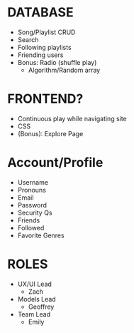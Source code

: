 # **DATABASE**
- Song/Playlist CRUD
- Search
- Following playlists
- Friending users
- Bonus: Radio (shuffle play)
    - Algorithm/Random array

# **FRONTEND?**
 - Continuous play while navigating site
 - CSS
 - (Bonus): Explore Page




# **Account/Profile**
 - Username
 - Pronouns
 - Email
 - Password
 - Security Qs
 - Friends
 - Followed
 - Favorite Genres



# **ROLES**
 - UX/UI Lead
   - Zach
 - Models Lead
    - Geoffrey
 - Team Lead
    - Emily
